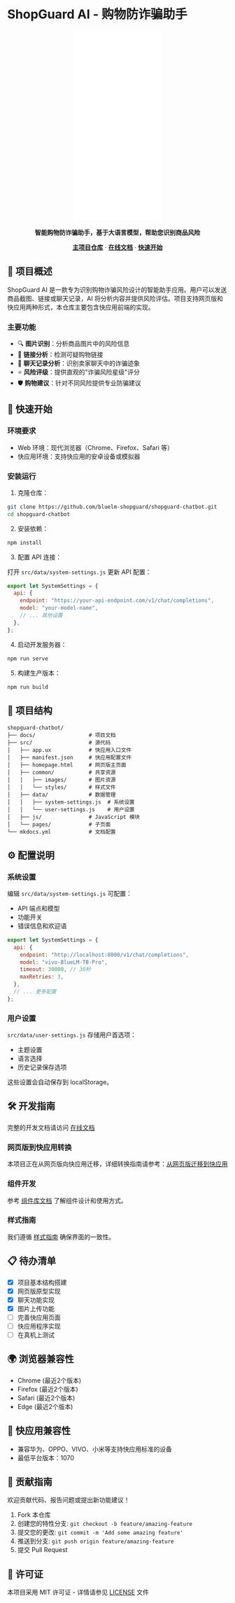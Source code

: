 # ShopGuard AI - 购物防诈骗助手

<div align="center">
  <img src="docs/assets/full-design.png" alt="ShopGuard AI Logo" width="200">
  <p>
    <strong>智能购物防诈骗助手，基于大语言模型，帮助您识别商品风险</strong>
  </p>
  <p>
    <a href="https://github.com/bluelm-shopguard/bluelm-shopguard"><strong>主项目仓库</strong></a>
    ·
    <a href="https://shopguard-chatbot.readthedocs.io/"><strong>在线文档</strong></a>
    ·
    <a href="docs/getting-started/quick-start.md"><strong>快速开始</strong></a>
  </p>
</div>

## 📱 项目概述

ShopGuard AI 是一款专为识别购物诈骗风险设计的智能助手应用。用户可以发送商品截图、链接或聊天记录，AI 将分析内容并提供风险评估。项目支持网页版和快应用两种形式，本仓库主要包含快应用前端的实现。

### 主要功能

- 🔍 **图片识别**：分析商品图片中的风险信息
- 🔗 **链接分析**：检测可疑购物链接
- 💬 **聊天记录分析**：识别卖家聊天中的诈骗迹象
- ⭐ **风险评级**：提供直观的"诈骗风险星级"评分
- 🛡️ **购物建议**：针对不同风险提供专业防骗建议

## 🚀 快速开始

### 环境要求

- Web 环境：现代浏览器（Chrome、Firefox、Safari 等）
- 快应用环境：支持快应用的安卓设备或模拟器

### 安装运行

1. 克隆仓库：

```bash
git clone https://github.com/bluelm-shopguard/shopguard-chatbot.git
cd shopguard-chatbot
```

2. 安装依赖：

```bash
npm install
```

3. 配置 API 连接：

打开 `src/data/system-settings.js` 更新 API 配置：

```javascript
export let SystemSettings = {
  api: {
    endpoint: "https://your-api-endpoint.com/v1/chat/completions",
    model: "your-model-name",
    // ... 其他设置
  },
};
```

4. 启动开发服务器：

```bash
npm run serve
```

5. 构建生产版本：

```bash
npm run build
```

## 📁 项目结构

```
shopguard-chatbot/
├── docs/                 # 项目文档
├── src/                  # 源代码
│   ├── app.ux            # 快应用入口文件
│   ├── manifest.json     # 快应用配置文件
│   ├── homepage.html     # 网页版主页面
│   ├── common/           # 共享资源
│   │   ├── images/       # 图片资源
│   │   └── styles/       # 样式文件
│   ├── data/             # 数据管理
│   │   ├── system-settings.js  # 系统设置
│   │   └── user-settings.js    # 用户设置
│   ├── js/               # JavaScript 模块
│   └── pages/            # 子页面
└── mkdocs.yml            # 文档配置
```

## ⚙️ 配置说明

### 系统设置

编辑 `src/data/system-settings.js` 可配置：
- API 端点和模型
- 功能开关
- 错误信息和欢迎语

```javascript
export let SystemSettings = {
  api: {
    endpoint: "http://localhost:8000/v1/chat/completions",
    model: "vivo-BlueLM-TB-Pro",
    timeout: 30000, // 30秒
    maxRetries: 3,
  },
  // ... 更多配置
};
```

### 用户设置

`src/data/user-settings.js` 存储用户首选项：
- 主题设置
- 语言选择
- 历史记录保存选项

这些设置会自动保存到 localStorage。

## 🛠️ 开发指南

完整的开发文档请访问 [在线文档](https://shopguard-chatbot.readthedocs.io/)

### 网页版到快应用转换

本项目正在从网页版向快应用迁移，详细转换指南请参考：[从网页版迁移到快应用](docs/getting-started/web-to-quickapp.md)

### 组件开发

参考 [组件库文档](docs/development/components.md) 了解组件设计和使用方式。

### 样式指南

我们遵循 [样式指南](docs/development/style-guide.md) 确保界面的一致性。

## 📋 待办清单

- [x] 项目基本结构搭建
- [x] 网页版原型实现
- [x] 聊天功能实现
- [x] 图片上传功能
- [ ] 完善快应用页面
- [ ] 快应用程序实现
- [ ] 在真机上测试

## 🌍 浏览器兼容性

- Chrome (最近2个版本)
- Firefox (最近2个版本)
- Safari (最近2个版本)
- Edge (最近2个版本)

## 📱 快应用兼容性

- 兼容华为、OPPO、VIVO、小米等支持快应用标准的设备
- 最低平台版本：1070

## 👥 贡献指南

欢迎贡献代码、报告问题或提出新功能建议！

1. Fork 本仓库
2. 创建您的特性分支: `git checkout -b feature/amazing-feature`
3. 提交您的更改: `git commit -m 'Add some amazing feature'`
4. 推送到分支: `git push origin feature/amazing-feature`
5. 提交 Pull Request

## 📄 许可证

本项目采用 MIT 许可证 - 详情请参见 [LICENSE](LICENSE) 文件
